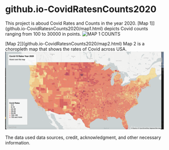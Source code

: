 # github.io-CovidRatesnCounts2020
This project is aboud Covid Rates and Counts in the year 2020.
[Map 1]](github.io-CovidRatesnCounts2020/map1.html) depicts Covid counts ranging from 100 to 30000 in points.
![MAP 1 COUNTS](/img/Map1.png)

[Map 2]](github.io-CovidRatesnCounts2020/map2.html)
Map 2 is a choropleth map that shows the rates of Covid across USA.
![MAP 2 RATES](/img/MAP2.png)

The data used
data sources, credit, acknowledgment, and other necessary information.

